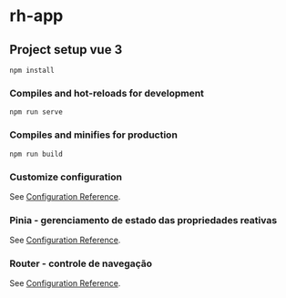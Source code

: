 # rh-app

## Project setup vue 3
```
npm install
```

### Compiles and hot-reloads for development
```
npm run serve
```

### Compiles and minifies for production
```
npm run build
```

### Customize configuration
See [Configuration Reference](https://cli.vuejs.org/config/).

### Pinia - gerenciamento de estado das propriedades reativas
See [Configuration Reference](https://pinia.vuejs.org/introduction.html).

### Router - controle de navegação
See [Configuration Reference](https://v3.router.vuejs.org).
